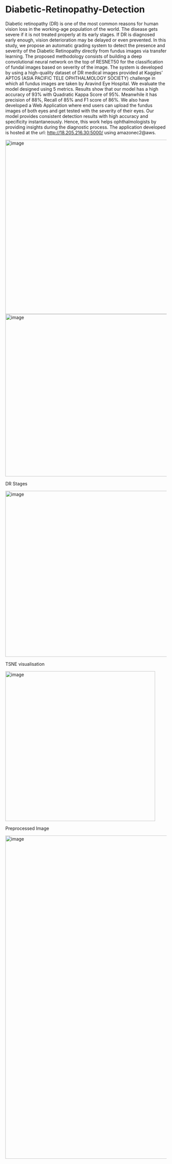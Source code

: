 # Diabetic-Retinopathy-Detection

Diabetic retinopathy (DR) is one of the most common reasons for human vision loss in the working-age population of the world. The disease gets severe if it is not treated properly at its early stages. If DR is diagnosed early enough, vision deterioration may be delayed or even prevented. In this study, we propose an automatic grading system to detect the presence and severity of the Diabetic Retinopathy directly from fundus images via transfer learning. The proposed methodology consists of building a deep convolutional neural network on the top of RESNET50 for the classification of fundal images based on severity of the image. The system is developed by using a high-quality dataset of DR medical images provided at Kaggles’ APTOS (ASIA PACIFIC TELE OPHTHALMOLOGY SOCIETY) challenge in which all fundus images are taken by Aravind Eye Hospital. We evaluate the model designed using 5 metrics. Results show that our model has a high accuracy of 93% with Quadratic Kappa Score of 95%. Meanwhile it has precision of 88%, Recall of 85% and F1 score of 86%. We also have developed a Web Application where end users can upload the fundus images of both eyes and get tested with the severity of their eyes. Our model provides consistent detection results with high accuracy and specificity instantaneously. Hence, this work helps ophthalmologists by providing insights during the diagnostic process. The application developed is hosted at the url: http://18.205.216.30:5000/ using amazonec2@aws.

<img width="544" alt="image" src="https://user-images.githubusercontent.com/47912649/212686181-e341a36d-6638-4148-93e8-a4a700f35a75.png">
<img width="507" alt="image" src="https://user-images.githubusercontent.com/47912649/212686238-a7105bd9-7427-4e5b-8056-ab54d0f85866.png">

DR Stages

<img width="518" alt="image" src="https://user-images.githubusercontent.com/47912649/212686301-202a5a8b-030c-41a7-8bcd-5ece3a4b0741.png">



TSNE visualisation

<img width="468" alt="image" src="https://user-images.githubusercontent.com/47912649/212686363-24b18c5d-5705-4893-8931-c3da6cef5ae2.png">

Preprocessed Image 

<img width="1009" alt="image" src="https://user-images.githubusercontent.com/47912649/212686625-8a7da7cb-055c-4102-858f-d6673c30ece4.png">
